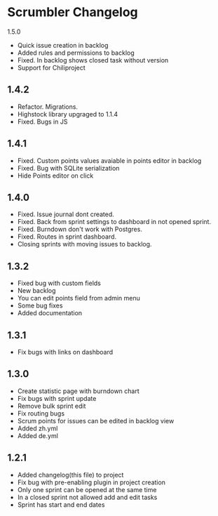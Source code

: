 Scrumbler Changelog
===================

1.5.0

* Quick issue creation in backlog
* Added rules and permissions to backlog
* Fixed. In backlog shows closed task without version
* Support for Chiliproject

1.4.2
-----

* Refactor. Migrations.
* Highstock library upgraged to 1.1.4
* Fixed. Bugs in JS


1.4.1
-----

* Fixed. Custom points values avaiable in points editor in backlog
* Fixed. Bug with SQLite serialization
* Hide Points editor on click 

1.4.0
-----

* Fixed. Issue journal dont created. 
* Fixed. Back from sprint settings to dashboard in not opened sprint.
* Fixed. Burndown don't work with Postgres.
* Fixed. Routes in sprint dashboard.
* Closing sprints with moving issues to backlog.

1.3.2
-----

* Fixed bug with custom fields
* New backlog
* You can edit points field from admin menu
* Some bug fixes
* Added documentation

1.3.1
--------

* Fix bugs with links on dashboard 

1.3.0
--------

* Create statistic page with burndown chart
* Fix bugs with sprint update
* Remove bulk sprint edit
* Fix routing bugs
* Scrum points for issues can be edited in backlog view
* Added zh.yml
* Added de.yml

1.2.1
--------

* Added changelog(this file) to project
* Fix bug with pre-enabling plugin in project creation
* Only one sprint can be opened at the same time
* In a closed sprint not allowed add and edit tasks
* Sprint has start and end dates
